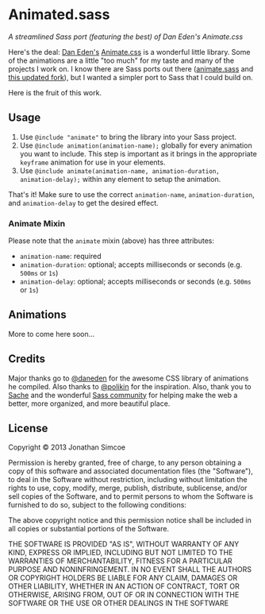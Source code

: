 # Animated.sass
*A streamlined Sass port (featuring the best) of Dan Eden's Animate.css*

Here's the deal: [Dan Eden's](http://daneden.me) [Animate.css](http://daneden.github.io/animate.css/) is a wonderful little library. Some of the animations are a little "too much" for my taste and many of the projects I work on. I know there are Sass ports out there ([animate.sass](https://github.com/adamstac/animate.sass) and [this updated fork](https://github.com/polikin/animate.sass)), but I wanted a simpler port to Sass that I could build on.

Here is the fruit of this work.

## Usage

1. Use `@include "animate"` to bring the library into your Sass project.
2. Use `@include animation(animation-name);` globally for every animation you want to include. This step is important as it brings in the appropriate `keyframe` animation for use in your elements.
3. Use `@include animate(animation-name, animation-duration, animation-delay);` within any element to setup the animation.

That's it! Make sure to use the correct `animation-name`, `animation-duration`, and `animation-delay` to get the desired effect.

### Animate Mixin

Please note that the `animate` mixin (above) has three attributes:

- `animation-name`: required
- `animation-duration`: optional; accepts milliseconds or seconds (e.g. `500ms` or `1s`)
- `animation-delay`: optional; accepts milliseconds or seconds (e.g. `500ms` or `1s`)

## Animations

More to come here soon...


## Credits

Major thanks go to [@daneden](http://github.com/daneden) for the awesome CSS library of animations he compiled. Also thanks to [@polikin](https://github.com/polikin) for the inspiration. Also, thank you to [Sache](http://sache.in) and the wonderful [Sass community](http://sass-lang.com/community) for helping make the web a better, more organized, and more beautiful place.

## License

Copyright &copy; 2013 Jonathan Simcoe

Permission is hereby granted, free of charge, to any person obtaining a copy of this software and associated documentation files (the "Software"), to deal in the Software without restriction, including without limitation the rights to use, copy, modify, merge, publish, distribute, sublicense, and/or sell copies of the Software, and to permit persons to whom the Software is furnished to do so, subject to the following conditions:

The above copyright notice and this permission notice shall be included in all copies or substantial portions of the Software.

THE SOFTWARE IS PROVIDED "AS IS", WITHOUT WARRANTY OF ANY KIND, EXPRESS OR IMPLIED, INCLUDING BUT NOT LIMITED TO THE WARRANTIES OF MERCHANTABILITY, FITNESS FOR A PARTICULAR PURPOSE AND NONINFRINGEMENT. IN NO EVENT SHALL THE AUTHORS OR COPYRIGHT HOLDERS BE LIABLE FOR ANY CLAIM, DAMAGES OR OTHER LIABILITY, WHETHER IN AN ACTION OF CONTRACT, TORT OR OTHERWISE, ARISING FROM, OUT OF OR IN CONNECTION WITH THE SOFTWARE OR THE USE OR OTHER DEALINGS IN THE SOFTWARE